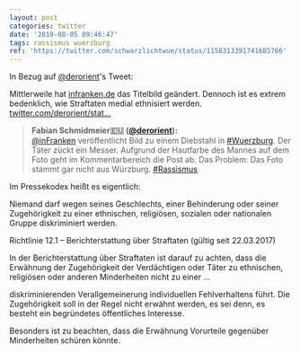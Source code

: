```yaml
---
layout: post
categories: twitter
date: '2019-08-05 09:46:47'
tags: rassismus wuerzburg
ref: 'https://twitter.com/schwarzlichtwue/status/1158313391741685766'
---
```

In Bezug auf [@derorient](https://twitter.com/derorient)'s Tweet:

Mittlerweile hat [infranken.de](http://infranken.de) das Titelbild geändert. Dennoch ist es extrem bedenklich, wie Straftaten medial ethnisiert werden.  [twitter.com/derorient/stat…](https://twitter.com/derorient/status/1156927080761831424)
> <b>Fabian Schmidmeier🇪🇺 ([@derorient](https://twitter.com/derorient)):</b>  
>[@inFranken](https://twitter.com/inFranken) veröffentlicht Bild zu einem Diebstahl in [#Wuerzburg](/t/wuerzburg). Der Täter zückt ein Messer. Aufgrund der Hautfarbe des Mannes auf dem Foto geht im Kommentarbereich die Post ab. Das Problem: Das Foto stammt gar nicht aus Würzburg. [#Rassismus](/t/rassismus)   



Im Pressekodex heißt es eigentlich:

Niemand darf wegen seines Geschlechts, einer Behinderung oder seiner Zugehörigkeit zu einer ethnischen, religiösen, sozialen oder nationalen Gruppe diskriminiert werden. 

Richtlinie 12.1 – Berichterstattung über Straftaten (gültig seit 22.03.2017)

In der Berichterstattung über Straftaten ist darauf zu achten, dass die Erwähnung der Zugehörigkeit der Verdächtigen oder Täter zu ethnischen, religiösen oder anderen Minderheiten nicht zu einer … 

diskriminierenden Verallgemeinerung individuellen Fehlverhaltens führt. Die Zugehörigkeit soll in der Regel nicht erwähnt werden, es sei denn, es besteht ein begründetes öffentliches Interesse. 

Besonders ist zu beachten, dass die Erwähnung Vorurteile gegenüber Minderheiten schüren könnte. 